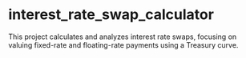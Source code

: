 # interest_rate_swap_calculator
This project calculates and analyzes interest rate swaps, focusing on valuing fixed-rate and floating-rate payments using a Treasury curve.
